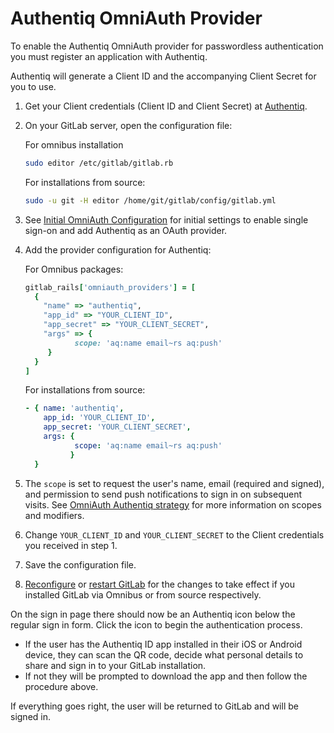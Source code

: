 # Authentiq OmniAuth Provider

To enable the Authentiq OmniAuth provider for passwordless authentication you must register an application with Authentiq.

Authentiq will generate a Client ID and the accompanying Client Secret for you to use.

1. Get your Client credentials (Client ID and Client Secret) at [Authentiq](https://www.authentiq.com/register).

2. On your GitLab server, open the configuration file:

    For omnibus installation
    ```sh
    sudo editor /etc/gitlab/gitlab.rb
    ```

    For installations from source:

    ```sh
    sudo -u git -H editor /home/git/gitlab/config/gitlab.yml
    ```
    
3. See [Initial OmniAuth Configuration](../../integration/omniauth.md#initial-omniauth-configuration) for initial settings to enable single sign-on and add Authentiq as an OAuth provider. 

4. Add the provider configuration for Authentiq:
    
    For Omnibus packages:

    ```ruby
    gitlab_rails['omniauth_providers'] = [
      {
        "name" => "authentiq",
        "app_id" => "YOUR_CLIENT_ID",
        "app_secret" => "YOUR_CLIENT_SECRET",
        "args" => { 
               scope: 'aq:name email~rs aq:push'
         }
      }
    ]
    ```
    
    For installations from source:
    
    ```yaml
    - { name: 'authentiq',
        app_id: 'YOUR_CLIENT_ID',
        app_secret: 'YOUR_CLIENT_SECRET',
        args: {
               scope: 'aq:name email~rs aq:push'
              }
      }
    ```
    
    
5. The `scope` is set to request the user's name, email (required and signed), and permission to send push notifications to sign in on subsequent visits.
See [OmniAuth Authentiq strategy](https://github.com/AuthentiqID/omniauth-authentiq#scopes-and-redirect-uri-configuration) for more information on scopes and modifiers.

6. Change `YOUR_CLIENT_ID` and `YOUR_CLIENT_SECRET` to the Client credentials you received in step 1.

7. Save the configuration file.

8. [Reconfigure](../restart_gitlab.md#omnibus-gitlab-reconfigure) or [restart GitLab](../restart_gitlab.md#installations-from-source)
   for the changes to take effect if you installed GitLab via Omnibus or from source respectively.

On the sign in page there should now be an Authentiq icon below the regular sign in form. Click the icon to begin the authentication process. 

- If the user has the Authentiq ID app installed in their iOS or Android device, they can scan the QR code, decide what personal details to share and sign in to your GitLab installation. 
- If not they will be prompted to download the app and then follow the procedure above. 

If everything goes right, the user will be returned to GitLab and will be signed in.